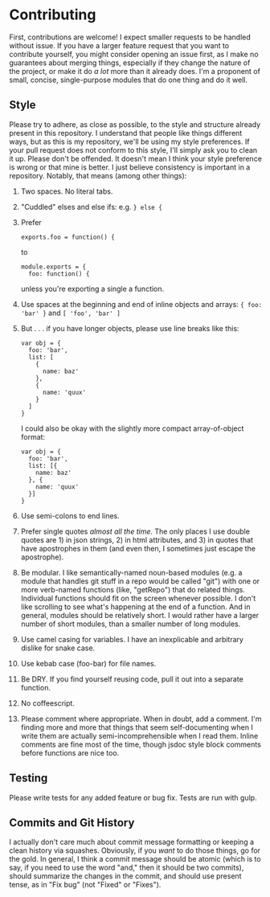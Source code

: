 # Contributing

First, contributions are welcome! I expect smaller requests to be handled without issue. If you have a larger feature request that you want to contribute yourself, you might consider opening an issue first, as I make no guarantees about merging things, especially if they change the nature of the project, or make it do _a lot_ more than it already does. I'm a proponent of small, concise, single-purpose modules that do one thing and do it well.

## Style

Please try to adhere, as close as possible, to the style and structure already present in this repository. I understand that people like things different ways, but as this is my repository, we'll be using my style preferences. If your pull request does not conform to this style, I'll simply ask you to clean it up. Please don't be offended. It doesn't mean I think your style preference is wrong or that mine is better. I just believe consistency is important in a repository. Notably, that means (among other things):

1. Two spaces. No literal tabs.
2. "Cuddled" elses and else ifs: e.g. `} else {`
3. Prefer

    ```
    exports.foo = function() {
    ```

    to

    ```
    module.exports = {
      foo: function() {
    ```

    unless you're exporting a single a function.

4. Use spaces at the beginning and end of inline objects and arrays: `{ foo: 'bar' }` and `[ 'foo', 'bar' ]`
5. But . . . if you have longer objects, please use line breaks like this:

    ```
    var obj = {
      foo: 'bar',
      list: [
        {
          name: baz'
        },
        {
          name: 'quux'
        }
      ]
    }
    ```

    I could also be okay with the slightly more compact array-of-object format:

    ```
    var obj = {
      foo: 'bar',
      list: [{
        name: baz'
      }, {
        name: 'quux'
      }]
    }
    ```

6. Use semi-colons to end lines.
7. Prefer single quotes _almost all the time_. The only places I use double quotes are 1) in json strings, 2) in html attributes, and 3) in quotes that have apostrophes in them (and even then, I sometimes just escape the apostrophe).
8. Be modular. I like semantically-named noun-based modules (e.g. a module that handles git stuff in a repo would be called "git") with one or more verb-named functions (like, "getRepo") that do related things. Individual functions should fit on the screen whenever possible. I don't like scrolling to see what's happening at the end of a function. And in general, modules should be relatively short. I would rather have a larger number of short modules, than a smaller number of long modules.
9. Use camel casing for variables. I have an inexplicable and arbitrary dislike for snake case.
10. Use kebab case (foo-bar) for file names.
11. Be DRY. If you find yourself reusing code, pull it out into a separate function.
12. No coffeescript.
13. Please comment where appropriate. When in doubt, add a comment. I'm finding more and more that things that seem self-documenting when I write them are actually semi-incomprehensible when I read them. Inline comments are fine most of the time, though jsdoc style block comments before functions are nice too.

## Testing

Please write tests for any added feature or bug fix. Tests are run with gulp. 

## Commits and Git History

I actually don't care much about commit message formatting or keeping a clean history via squashes. Obviously, if you _want_ to do those things, go for the gold. In general, I think a commit message should be atomic (which is to say, if you need to use the word "and," then it should be two commits), should summarize the changes in the commit, and should use present tense, as in "Fix bug" (not "Fixed" or "Fixes"). 
